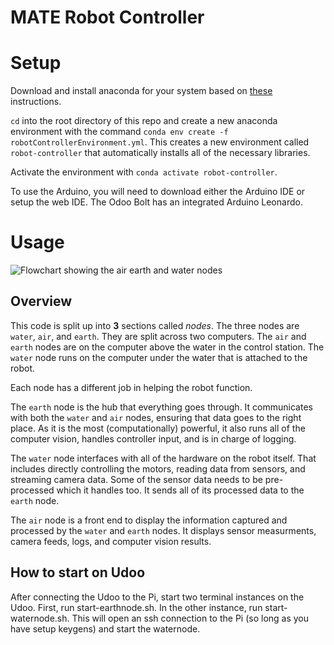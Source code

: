# **MATE Robot Controller**

# Setup

Download and install anaconda for your system based on [these](https://docs.conda.io/projects/conda/en/latest/user-guide/install/) instructions.

`cd` into the root directory of this repo and create a new anaconda environment with the command `conda env create -f robotControllerEnvironment.yml`. This creates a new environment called `robot-controller` that automatically installs all of the necessary libraries.

Activate the environment with `conda activate robot-controller`.

To use the Arduino, you will need to download either the Arduino IDE or setup the web IDE. The Odoo Bolt has an integrated Arduino Leonardo.

# Usage
![Flowchart showing the air earth and water nodes](README/overview.png)
## Overview

This code is split up into **3** sections called *nodes*. The three nodes are `water`, `air`, and `earth`. They are split across two computers. The `air` and `earth` nodes are on the computer above the water in the control station. The `water` node runs on the computer under the water that is attached to the robot.

Each node has a different job in helping the robot function.

The `earth` node is the hub that everything goes through. It communicates with both the `water` and `air` nodes, ensuring that data goes to the right place. As it is the most (computationally) powerful, it also runs all of the computer vision, handles controller input, and is in charge of logging.

The `water` node interfaces with all of the hardware on the robot itself. That includes directly controlling the motors, reading data from sensors, and streaming camera data. Some of the sensor data needs to be pre-processed which it handles too. It sends all of its processed data to the `earth` node.

The `air` node is a front end to display the information captured and processed by the `water` and `earth` nodes. It displays sensor measurments, camera feeds, logs, and computer vision results.

## How to start on Udoo
After connecting the Udoo to the Pi, start two terminal instances on the Udoo. First, run start-earthnode.sh. In the other instance, run start-waternode.sh. This will open an ssh connection to the Pi (so long as you have setup keygens) and start the waternode.
